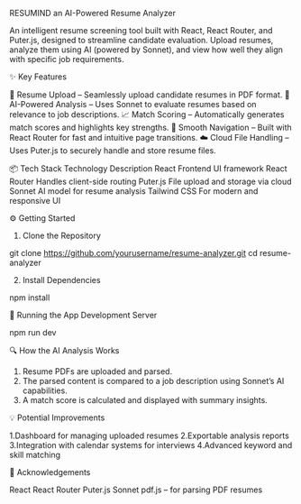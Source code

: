 RESUMIND an AI-Powered Resume Analyzer

An intelligent resume screening tool built with React, React Router, and Puter.js, designed to streamline candidate evaluation. Upload resumes, analyze them using AI (powered by Sonnet), and view how well they align with specific job requirements.

✨ Key Features

📂 Resume Upload – Seamlessly upload candidate resumes in PDF format.
🧠 AI-Powered Analysis – Uses Sonnet to evaluate resumes based on relevance to job descriptions.
📈 Match Scoring – Automatically generates match scores and highlights key strengths.
🔄 Smooth Navigation – Built with React Router for fast and intuitive page transitions.
☁️ Cloud File Handling – Uses Puter.js to securely handle and store resume files.

📦 Tech Stack
Technology	                  Description
React                        	Frontend UI framework
React Router	                Handles client-side routing
Puter.js	                    File upload and storage via cloud
Sonnet 	                     AI model for resume analysis
Tailwind CSS	               For modern and responsive UI

⚙️ Getting Started
1. Clone the Repository

git clone https://github.com/yourusername/resume-analyzer.git
cd resume-analyzer

2. Install Dependencies

npm install

🧪 Running the App
Development Server

npm run dev


🔍 How the AI Analysis Works

1. Resume PDFs are uploaded and parsed.
2. The parsed content is compared to a job description using Sonnet’s AI capabilities.
3. A match score is calculated and displayed with summary insights.

💡 Potential Improvements

1.Dashboard for managing uploaded resumes
2.Exportable analysis reports
3.Integration with calendar systems for interviews
4.Advanced keyword and skill matching

🙏 Acknowledgements

React
React Router
Puter.js
Sonnet
pdf.js – for parsing PDF resumes



